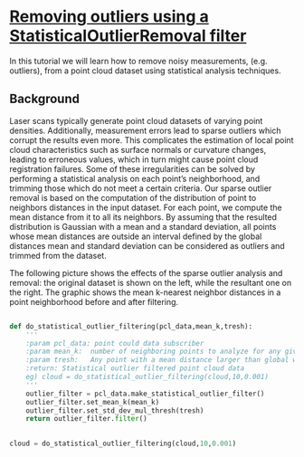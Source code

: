 # [Removing outliers using a StatisticalOutlierRemoval filter](http://pointclouds.org/documentation/tutorials/statistical_outlier.php#statistical-outlier-removal)


In this tutorial we will learn how to remove noisy measurements, (e.g. outliers), from a point cloud dataset using statistical analysis techniques.



## Background

Laser scans typically generate point cloud datasets of varying point densities. Additionally, measurement errors lead to sparse outliers which corrupt the results even more. This complicates the estimation of local point cloud characteristics such as surface normals or curvature changes, leading to erroneous values, which in turn might cause point cloud registration failures. Some of these irregularities can be solved by performing a statistical analysis on each point’s neighborhood, and trimming those which do not meet a certain criteria. Our sparse outlier removal is based on the computation of the distribution of point to neighbors distances in the input dataset. For each point, we compute the mean distance from it to all its neighbors. By assuming that the resulted distribution is Gaussian with a mean and a standard deviation, all points whose mean distances are outside an interval defined by the global distances mean and standard deviation can be considered as outliers and trimmed from the dataset.

The following picture shows the effects of the sparse outlier analysis and removal: the original dataset is shown on the left, while the resultant one on the right. The graphic shows the mean k-nearest neighbor distances in a point neighborhood before and after filtering.


```python 

def do_statistical_outlier_filtering(pcl_data,mean_k,tresh):
    '''
    :param pcl_data: point could data subscriber
    :param mean_k:  number of neighboring points to analyze for any given point
    :param tresh:   Any point with a mean distance larger than global will be considered outlier
    :return: Statistical outlier filtered point cloud data
    eg) cloud = do_statistical_outlier_filtering(cloud,10,0.001)
    '''
    outlier_filter = pcl_data.make_statistical_outlier_filter()
    outlier_filter.set_mean_k(mean_k)
    outlier_filter.set_std_dev_mul_thresh(tresh)
    return outlier_filter.filter()

    
cloud = do_statistical_outlier_filtering(cloud,10,0.001)
    
```

